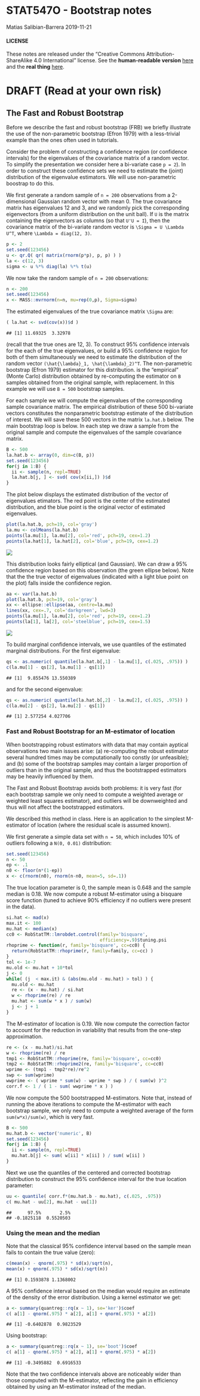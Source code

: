 STAT547O - Bootstrap notes
================
Matias Salibian-Barrera
2019-11-21

#### LICENSE

These notes are released under the “Creative Commons
Attribution-ShareAlike 4.0 International” license. See the
**human-readable version**
[here](https://creativecommons.org/licenses/by-sa/4.0/) and the **real
thing**
[here](https://creativecommons.org/licenses/by-sa/4.0/legalcode).

# DRAFT (Read at your own risk)

## The Fast and Robust Bootstrap

Before we describe the fast and robust bootstrap (FRB) we briefly
illustrate the use of the non-parametric bootstrap (Efron 1979) with a
less-trivial example than the ones often used in tutorials.

Consider the problem of constructing a confidence region (or confidence
intervals) for the eigenvalues of the covariance matrix of a random
vector. To simplify the presentation we consider here a bi-variate case
`p = 2`). In order to construct these confidence sets we need to
estimate the (joint) distribution of the eigenvalue estimators. We will
use non-parametric boostrap to do this.

We first generate a random sample of `n = 200` observations from a
2-dimensional Gaussian random vector with mean 0. The true covariance
matrix has eigenvalues 12 and 3, and we randomly pick the corresponding
eigenvectors (from a uniform distribution on the unit ball). If `U` is
the matrix containing the eigenvectors as columns (so that `U'U = I`),
then the covariance matrix of the bi-variate random vector is `\Sigma =
U \Lambda U^T`, where `\Lambda = diag(12, 3)`.

``` r
p <- 2
set.seed(123456)
u <- qr.Q( qr( matrix(rnorm(p*p), p, p) ) )
la <- c(12, 3) 
sigma <- u %*% diag(la) %*% t(u) 
```

We now take the random sample of `n = 200` observations:

``` r
n <- 200
set.seed(123456)
x <- MASS::mvrnorm(n=n, mu=rep(0,p), Sigma=sigma)
```

The estimated eigenvalues of the true covariance matrix `\Sigma` are:

``` r
( la.hat <- svd(cov(x))$d )
```

    ## [1] 11.69325  3.32978

(recall that the true ones are 12, 3). To construct 95% confidence
intervals for the each of the true eigenvalues, or build a 95%
confidence region for both of them simultaneously we need to estimate
the distribution of the random vector `(\hat{\lambda}_1,
\hat{\lambda}_2)^T`. The non-parametric bootstrap (Efron 1979) estimator
for this distribution. is the “empirical” (Monte Carlo) distribution
obtained by re-computing the estimator on `B` samples obtained from the
original sample, with replacement. In this example we will use `B = 500`
bootstrap samples.

For each sample we will compute the eigenvalues of the corresponding
sample covariance matrix. The empirical distribution of these 500
bi-variate vectors constitutes the nonparametric bootstrap estimate of
the distribution of interest. We will save these 500 vectors in the
matrix `la.hat.b` below. The main bootstrap loop is below. In each step
we draw a sample from the original sample and compute the eigenvalues of
the sample covariance matrix.

``` r
B <- 500
la.hat.b <- array(0, dim=c(B, p))
set.seed(123456)
for(j in 1:B) {
  ii <- sample(n, repl=TRUE)
  la.hat.b[j, ] <- svd( cov(x[ii,]) )$d
}
```

The plot below displays the estimated distribution of the vector of
eigenvalues etimators. The red point is the center of the estimated
distribution, and the blue point is the original vector of estimated
eigenvalues.

``` r
plot(la.hat.b, pch=19, col='gray')
la.mu <- colMeans(la.hat.b)
points(la.mu[1], la.mu[2], col='red', pch=19, cex=1.2)
points(la.hat[1], la.hat[2], col='blue', pch=19, cex=1.2)
```

![](Bootstrap_files/figure-gfm/bootsam-1.png)<!-- -->

This distribution looks fairly elliptical (and Gaussian). We can draw a
95% confidence region based on this observation (the green ellipse
below). Note that the the true vector of eigenvalues (indicated with a
light blue point on the plot) falls inside the confidence region.

``` r
aa <- var(la.hat.b) 
plot(la.hat.b, pch=19, col='gray')
xx <- ellipse::ellipse(aa, centre=la.mu)
lines(xx, cex=.7, col='darkgreen', lwd=3)
points(la.mu[1], la.mu[2], col='red', pch=19, cex=1.2)
points(la[1], la[2], col='steelblue', pch=19, cex=1.5)
```

![](Bootstrap_files/figure-gfm/bootsam2-1.png)<!-- -->

To build marginal confidence intervals, we use quantiles of the
estimated marginal distributions. For the first eigenvalue:

``` r
qs <- as.numeric( quantile(la.hat.b[,1] - la.mu[1], c(.025, .975)) )
c(la.mu[1] - qs[2], la.mu[1] - qs[1])
```

    ## [1]  9.855476 13.550389

and for the second eigenvalue:

``` r
qs <- as.numeric( quantile(la.hat.b[,2] - la.mu[2], c(.025, .975)) )
c(la.mu[2] - qs[2], la.mu[2] - qs[1])
```

    ## [1] 2.577254 4.027706

### Fast and Robust Bootstrap for an M-estimator of location

When bootstrapping robust estimators with data that may contain ayptical
observations two main issues arise: (a) re-computing the robust
estimator several hundred times may be computationally too constly (or
unfeasible); and (b) some of the bootstrap samples may contain a larger
proportion of outliers than in the original sample, and thus the
bootstrapped estimators may be heavily influenced by them.

The Fast and Robust Bootstrap avoids both problems: it is very fast (for
each bootstrap sample we only need to compute a weighted average or
weighted least squares estimator), and outliers will be downweighted and
thus will not affect the bootstrapped estimators.

We described this method in class. Here is an application to the
simplest M-estimator of location (where the residual scale is assumed
known).

We first generate a simple data set with `n = 50`, which includes 10% of
outliers following a `N(0, 0.01)` distribution:

``` r
set.seed(123456)
n <- 50
ep <- .1
n0 <- floor(n*(1-ep))
x <- c(rnorm(n0), rnorm(n-n0, mean=5, sd=.1))
```

The true location parameter is 0, the sample mean is 0.648 and the
sample median is 0.18. We now compute a robust M-estimator using a
bisquare score function (tuned to achieve 90% efficiency if no outliers
were present in the data).

``` r
si.hat <- mad(x) 
max.it <- 100
mu.hat <- median(x)
cc0 <- RobStatTM::lmrobdet.control(family='bisquare', 
                                   efficiency=.9)$tuning.psi
rhoprime <- function(r, family='bisquare', cc=cc0) {
  return(RobStatTM::rhoprime(r, family=family, cc=cc) )
}
tol <- 1e-7
mu.old <- mu.hat + 10*tol
j <- 0
while( (j  < max.it) & (abs(mu.old - mu.hat) > tol) ) {
  mu.old <- mu.hat
  re <- (x - mu.hat) / si.hat
  w <- rhoprime(re) / re
  mu.hat <- sum(w * x ) / sum(w)
  j <- j + 1
}
```

The M-estimator of location is 0.19. We now compute the correction
factor to account for the reduction in variability that results from the
one-step approximation.

``` r
re <- (x - mu.hat)/si.hat
w <- rhoprime(re) / re
tmp1 <- RobStatTM::rhoprime(re, family='bisquare', cc=cc0)
tmp2 <- RobStatTM::rhoprime2(re, family='bisquare', cc=cc0)
wprime <- (tmp1 - tmp2*re)/re^2
swp <- sum(wprime)
wwprime <- ( wprime * sum(w) - wprime * swp ) / ( sum(w) )^2
corr.f <- 1 / ( 1 - sum( wwprime * x ) ) 
```

We now compute the 500 bootstrapped M-estimators. Note that, instead of
running the above iterations to compute the M-estimator with each
bootstrap sample, we only need to compute a weighted average of the form
`sum(w*x)/sum(w)`, which is very fast.

``` r
B <- 500
mu.hat.b <- vector('numeric', B)
set.seed(123456)
for(j in 1:B) {
  ii <- sample(n, repl=TRUE)
  mu.hat.b[j] <- sum( w[ii] * x[ii] ) / sum( w[ii] )
}
```

Next we use the quantiles of the centered and corrected bootstrap
distribution to construct the 95% confidence interval for the true
location parameter:

``` r
uu <- quantile( corr.f*(mu.hat.b - mu.hat), c(.025, .975))
c( mu.hat - uu[2], mu.hat - uu[1])
```

    ##      97.5%       2.5% 
    ## -0.1825118  0.5520503

### Using the mean and the median

Note that the classical 95% confidence interval based on the sample mean
fails to contain the true value (zero):

``` r
c(mean(x) - qnorm(.975) * sd(x)/sqrt(n), 
mean(x) + qnorm(.975) * sd(x)/sqrt(n))
```

    ## [1] 0.1593878 1.1368002

A 95% confidence interval based on the median would require an estimate
of the density of the error distribution. Using a kernel estimator we
get:

``` r
a <- summary(quantreg::rq(x ~ 1), se='ker')$coef
c( a[1] - qnorm(.975) * a[2], a[1] + qnorm(.975) * a[2])
```

    ## [1] -0.6402878  0.9823529

Using bootstrap:

``` r
a <- summary(quantreg::rq(x ~ 1), se='boot')$coef
c( a[1] - qnorm(.975) * a[2], a[1] + qnorm(.975) * a[2])
```

    ## [1] -0.3495882  0.6916533

Note that the two confidence intervals above are noticeably wider than
those computed with the M-estimator, reflecting the gain in efficiency
obtained by using an M-estimator instead of the median.
